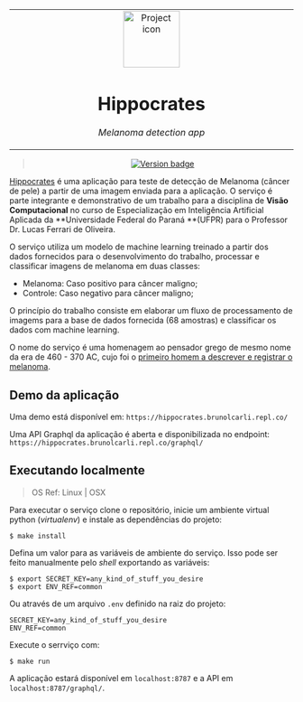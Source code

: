 <table align="center"><tr><td align="center" width="9999">

<img src="https://cdn.pixabay.com/photo/2020/10/16/22/46/hippocrates-5660772_960_720.png" align="center" width="100" alt="Project icon">

# Hippocrates

*Melanoma detection app*
</td></tr></table>


<div align="center">

> [![Version badge](https://img.shields.io/badge/version-0.0.2-silver.svg)]()

</div>

[Hippocrates](https://en.wikipedia.org/wiki/Hippocrates) é uma aplicação para teste de detecção de Melanoma (câncer de pele) a partir de uma imagem enviada para a aplicação. O serviço é parte integrante e demonstrativo de um trabalho para a disciplina de **Visão Computacional** no curso de Especialização em Inteligência Artificial Aplicada da **Universidade Federal do Paraná **(UFPR) para o Professor Dr. Lucas Ferrari de Oliveira.

O serviço utiliza um modelo de machine learning treinado a partir dos dados fornecidos para o desenvolvimento do trabalho, processar e classificar imagens de melanoma em duas classes:

- Melanoma: Caso positivo para câncer maligno;
- Controle: Caso negativo para câncer maligno;

O princípio do trabalho consiste em elaborar um fluxo de processamento de imagems para a base de dados fornecida (68 amostras) e classificar os dados com machine learning.

O nome do serviço é uma homenagem ao pensador grego de mesmo nome da era de 460 - 370 AC, cujo foi o [primeiro homem a descrever e registrar o melanoma](https://www.tandfonline.com/doi/full/10.1080/15384047.2019.1640032#:~:text=melanoma%20treatment%20options.-,History%20of%20melanoma,fatal%20black%20tumors%20spread%20throughout%20the%20bodies%20of%20their%20patients.,-12).


## Demo da aplicação

Uma demo está disponível em: `https://hippocrates.brunolcarli.repl.co/`

Uma API Graphql da aplicação é aberta e disponibilizada no endpoint: `https://hippocrates.brunolcarli.repl.co/graphql/`

</div>

## Executando localmente

> OS Ref: Linux | OSX

Para executar o serviço clone o repositório, inicie um ambiente virtual python (*virtualenv*) e instale as dependências do projeto:

```
$ make install
```

Defina um valor para as variáveis de ambiente do serviço. Isso pode ser feito manualmente pelo *shell* exportando as variáveis:


```
$ export SECRET_KEY=any_kind_of_stuff_you_desire
$ export ENV_REF=common
```

Ou através de um arquivo `.env` definido na raiz do projeto:

```
SECRET_KEY=any_kind_of_stuff_you_desire
ENV_REF=common
```


Execute o serrviço com:

```
$ make run
```

A aplicação estará disponível em `localhost:8787` e a API em `localhost:8787/graphql/`.